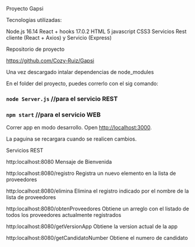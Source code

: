 Proyecto Gapsi

Tecnologias utilizadas:

Node.js 16.14
React + hooks 17.0.2
HTML 5 
javascript
CSS3
Servicios Rest cliente (React + Axios) y Servicio (Express)


Repositorio de proyecto

https://github.com/Cozy-Ruiz/Gapsi

Una vez descargado intalar dependencias de node_modules


En el folder del proyecto, puedes correrlo con el sig comando:

### `node Server.js` //para el servicio REST
### `npm start` //para el servicio WEB

Correr app en modo desarrollo.
Open [http://localhost:3000](http://localhost:3000).

La paguina se recargara cuando se realicen cambios.


Servicios REST

http:localhost:8080
    Mensaje de Bienvenida

http:localhost:8080/registro
    Registra un nuevo elemento en la lista de proveedores

http:localhost:8080/elimina
    Elimina el registro indicado por el nombre de la lista de proveedores

http:localhost:8080/obtenProveedores
    Obtiene un arreglo con el listado de todos los proveedores actualmente registrados

http:localhost:8080/getVersionApp
    Obtiene la version actual de la app

http:localhost:8080/getCandidatoNumber
    Obtiene el numero de candidato